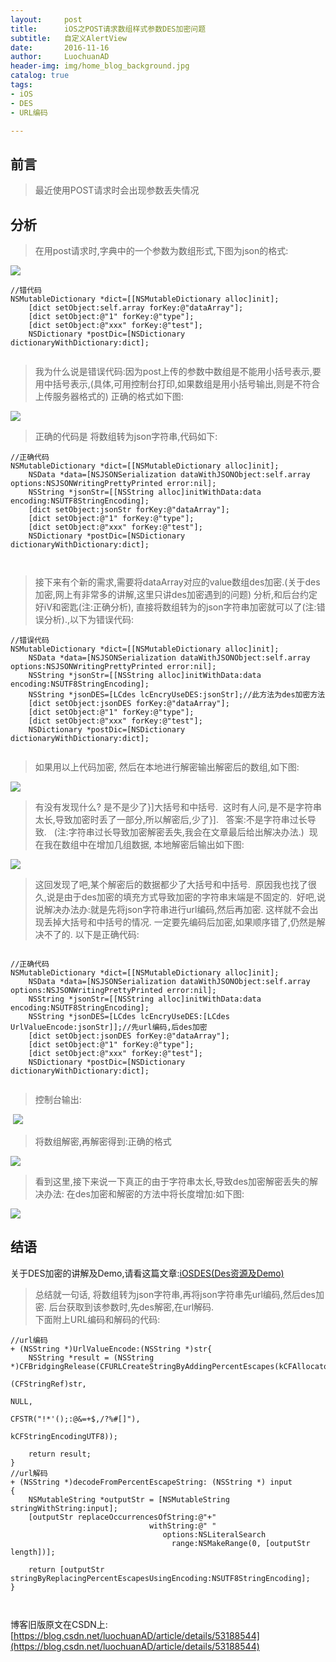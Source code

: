 ```yaml
---
layout:     post
title:      iOS之POST请求数组样式参数DES加密问题
subtitle:   自定义AlertView
date:       2016-11-16
author:     LuochuanAD
header-img: img/home_blog_background.jpg
catalog: true
tags:
- iOS 
- DES
- URL编码

---
```


## 前言

>最近使用POST请求时会出现参数丢失情况

## 分析
 
>在用post请求时,字典中的一个参数为数组形式,下图为json的格式:

![](https://ws3.sinaimg.cn/large/006tNbRwgy1fxuzhmb6ztj30sq0dywg1.jpg)


```
//错代码
NSMutableDictionary *dict=[[NSMutableDictionary alloc]init];
    [dict setObject:self.array forKey:@"dataArray"];
    [dict setObject:@"1" forKey:@"type"];
    [dict setObject:@"xxx" forKey:@"test"];
    NSDictionary *postDic=[NSDictionary dictionaryWithDictionary:dict];


```
>我为什么说是错误代码:因为post上传的参数中数组是不能用小括号表示,要用中括号表示,(具体,可用控制台打印,如果数组是用小括号输出,则是不符合上传服务器格式的) 正确的格式如下图: 

![](https://ws4.sinaimg.cn/large/006tNbRwgy1fxuzj8dj1fj30o20awab8.jpg)

>正确的代码是 将数组转为json字符串,代码如下:

```
//正确代码
NSMutableDictionary *dict=[[NSMutableDictionary alloc]init];
    NSData *data=[NSJSONSerialization dataWithJSONObject:self.array options:NSJSONWritingPrettyPrinted error:nil];
    NSString *jsonStr=[[NSString alloc]initWithData:data encoding:NSUTF8StringEncoding];
    [dict setObject:jsonStr forKey:@"dataArray"];
    [dict setObject:@"1" forKey:@"type"];
    [dict setObject:@"xxx" forKey:@"test"];
    NSDictionary *postDic=[NSDictionary dictionaryWithDictionary:dict];



```


>接下来有个新的需求,需要将dataArray对应的value数组des加密.(关于des加密,网上有非常多的讲解,这里只讲des加密遇到的问题)
分析,和后台约定好iV和密匙(注:正确分析), 直接将数组转为的json字符串加密就可以了(注:错误分析).,以下为错误代码:

```
//错误代码
NSMutableDictionary *dict=[[NSMutableDictionary alloc]init];
    NSData *data=[NSJSONSerialization dataWithJSONObject:self.array options:NSJSONWritingPrettyPrinted error:nil];
    NSString *jsonStr=[[NSString alloc]initWithData:data encoding:NSUTF8StringEncoding];
    NSString *jsonDES=[LCdes lcEncryUseDES:jsonStr];//此方法为des加密方法
    [dict setObject:jsonDES forKey:@"dataArray"];
    [dict setObject:@"1" forKey:@"type"];
    [dict setObject:@"xxx" forKey:@"test"];
    NSDictionary *postDic=[NSDictionary dictionaryWithDictionary:dict];


```
>如果用以上代码加密, 然后在本地进行解密输出解密后的数组,如下图:

![](https://ws3.sinaimg.cn/large/006tNbRwgy1fxuzl4ecw4j30xa0ds409.jpg)

>有没有发现什么? 是不是少了}]大括号和中括号.  这时有人问,是不是字符串太长,导致加密时丢了一部分,所以解密后,少了}].   答案:不是字符串过长导致.   (注:字符串过长导致加密解密丢失,我会在文章最后给出解决办法.)  现在我在数组中在增加几组数据, 本地解密后输出如下图:

![](https://ws3.sinaimg.cn/large/006tNbRwgy1fxuzmg8513j30pa0g6abt.jpg)

>这回发现了吧,某个解密后的数据都少了大括号和中括号.  原因我也找了很久,说是由于des加密的填充方式导致加密的字符串末端是不固定的.  好吧,说说解决办法办:就是先将json字符串进行url编码,然后再加密. 这样就不会出现丢掉大括号和中括号的情况. 一定要先编码后加密,如果顺序错了,仍然是解决不了的. 以下是正确代码:


```

//正确代码
NSMutableDictionary *dict=[[NSMutableDictionary alloc]init];
    NSData *data=[NSJSONSerialization dataWithJSONObject:self.array options:NSJSONWritingPrettyPrinted error:nil];
    NSString *jsonStr=[[NSString alloc]initWithData:data encoding:NSUTF8StringEncoding];
    NSString *jsonDES=[LCdes lcEncryUseDES:[LCdes UrlValueEncode:jsonStr]];//先url编码,后des加密
    [dict setObject:jsonDES forKey:@"dataArray"];
    [dict setObject:@"1" forKey:@"type"];
    [dict setObject:@"xxx" forKey:@"test"];
    NSDictionary *postDic=[NSDictionary dictionaryWithDictionary:dict];


```

>控制台输出:

 ![](https://ws4.sinaimg.cn/large/006tNbRwgy1fxuznwa485j31sg088wij.jpg)
 
>将数组解密,再解密得到:正确的格式

![](https://ws1.sinaimg.cn/large/006tNbRwgy1fxuzosjjj7j30o20awab8.jpg)

>看到这里,接下来说一下真正的由于字符串太长,导致des加密解密丢失的解决办法:
在des加密和解密的方法中将长度增加:如下图:

![](https://ws3.sinaimg.cn/large/006tNbRwgy1fxuzpos2a3j30u010y4da.jpg)


## 结语

关于DES加密的讲解及Demo,请看这篇文章:[iOSDES(Des资源及Demo)](https://strictfrog.com/2017/04/01/iOS%E4%B9%8BDes%E5%8A%A0%E5%AF%86(%E5%90%AB%E8%B5%84%E6%BA%90%E5%8F%8ADemo)/)

>总结就一句话, 将数组转为json字符串,再将json字符串先url编码,然后des加密.     后台获取到该参数时,先des解密,在url解码.  
下面附上URL编码和解码的代码:

```
//url编码
+ (NSString *)UrlValueEncode:(NSString *)str{
    NSString *result = (NSString *)CFBridgingRelease(CFURLCreateStringByAddingPercentEscapes(kCFAllocatorDefault,
                                                                           (CFStringRef)str,
                                                                           NULL,
                                                                           CFSTR("!*'();:@&=+$,/?%#[]"),
                                                                           kCFStringEncodingUTF8));
    
    return result;
}
//url解码
+ (NSString *)decodeFromPercentEscapeString: (NSString *) input
{
    NSMutableString *outputStr = [NSMutableString stringWithString:input];
    [outputStr replaceOccurrencesOfString:@"+"
                               withString:@" "
                                  options:NSLiteralSearch
                                    range:NSMakeRange(0, [outputStr length])];
    
    return [outputStr stringByReplacingPercentEscapesUsingEncoding:NSUTF8StringEncoding];
}



```

博客旧版原文在CSDN上:[https://blog.csdn.net/luochuanAD/article/details/53188544](https://blog.csdn.net/luochuanAD/article/details/53188544) 





